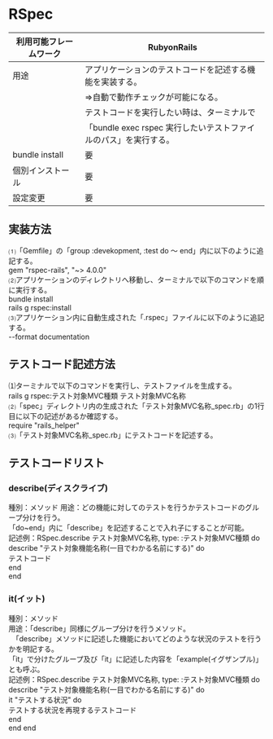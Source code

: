 # RSpec  
|利用可能フレームワーク | RubyonRails                                                   |  
|---------------------|---------------------------------------------------------------|
|用途                  | アプリケーションのテストコードを記述する機能を実装する。          |
|                      | ⇒自動で動作チェックが可能になる。                              |
|                      | テストコードを実行したい時は、ターミナルで　                     |　
|                      | 「bundle exec rspec 実行したいテストファイルのパス」を実行する。 |
|bundle install        | 要                                                           | 
|個別インストール        | 要                                                           |
|設定変更               | 要                                                           |  

## 実装方法  
⑴「Gemfile」の「group :devekopment, :test do ～ end」内に以下のように追記する。  
  gem "rspec-rails", "~> 4.0.0"  
⑵アプリケーションのディレクトリへ移動し、ターミナルで以下のコマンドを順に実行する。  
  bundle install  
  rails g rspec:install  
⑶アプリケーション内に自動生成された「.rspec」ファイルに以下のように追記する。  
  --format documentation

## テストコード記述方法  
⑴ターミナルで以下のコマンドを実行し、テストファイルを生成する。  
  rails g rspec:テスト対象MVC種類 テスト対象MVC名称  
⑵「spec」ディレクトリ内の生成された「テスト対象MVC名称_spec.rb」の1行目に以下の記述があるか確認する。  
  require "rails_helper"  
⑶「テスト対象MVC名称_spec.rb」にテストコードを記述する。  

## テストコードリスト  
### describe(ディスクライブ)  
種別：メソッド
用途：どの機能に対してのテストを行うかテストコードのグループ分けを行う。  
      「do~end」内に「describe」を記述することで入れ子にすることが可能。  
記述例：RSpec.describe テスト対象MVC名称, type: :テスト対象MVC種類 do
         describe "テスト対象機能名称(一目でわかる名前にする)" do  
           テストコード  
         end  
       end  

### it(イット)  
種別：メソッド  
用途：「describe」同様にグループ分けを行うメソッド。  
    　「describe」メソッドに記述した機能においてどのような状況のテストを行うかを明記する。  
      「it」で分けたグループ及び「it」に記述した内容を「example(イグザンプル)」とも呼ぶ。  
記述例：RSpec.describe テスト対象MVC名称, type: :テスト対象MVC種類 do
         describe "テスト対象機能名称(一目でわかる名前にする)" do  
            it "テストする状況" do  
              テストする状況を再現するテストコード  
            end  
          end
        end  

### 

